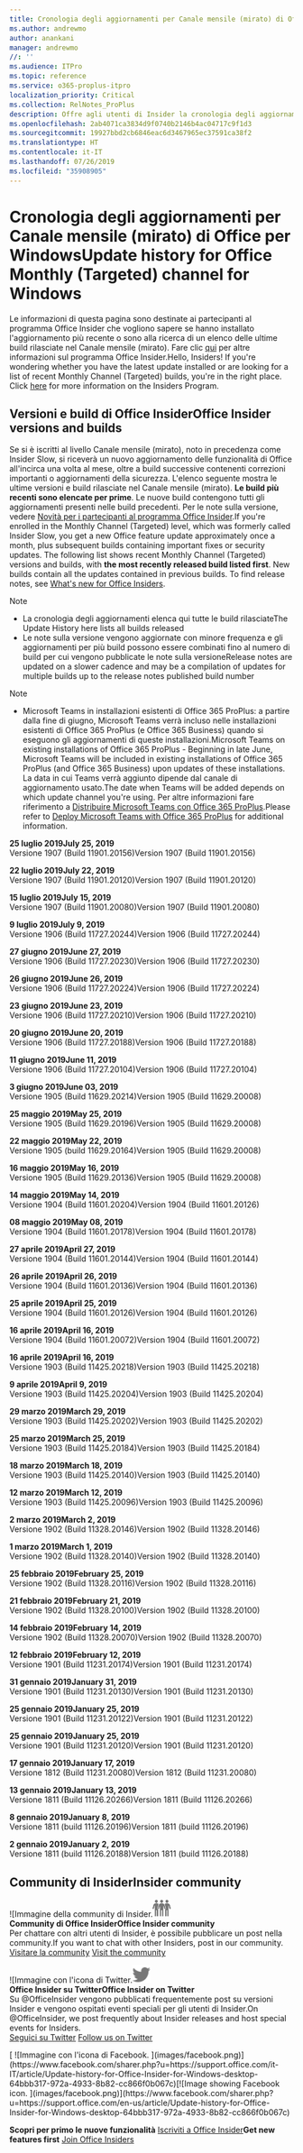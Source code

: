 ```yaml
---
title: Cronologia degli aggiornamenti per Canale mensile (mirato) di Office
ms.author: andrewmo
author: anankani
manager: andrewmo
//: ''
ms.audience: ITPro
ms.topic: reference
ms.service: o365-proplus-itpro
localization_priority: Critical
ms.collection: RelNotes_ProPlus
description: Offre agli utenti di Insider la cronologia degli aggiornamenti relativi alle versioni pubblicate in Canale mensile (mirato) per desktop Windows
ms.openlocfilehash: 2ab4071ca3834d9f0740b2146b4ac04717c9f1d3
ms.sourcegitcommit: 19927bbd2cb6846eac6d3467965ec37591ca38f2
ms.translationtype: HT
ms.contentlocale: it-IT
ms.lasthandoff: 07/26/2019
ms.locfileid: "35908905"
---
```

# <a name="update-history-for-office-monthly-targeted-channel-for-windows"></a><span data-ttu-id="678b7-103">Cronologia degli aggiornamenti per Canale mensile (mirato) di Office per Windows</span><span class="sxs-lookup"><span data-stu-id="678b7-103">Update history for Office Monthly (Targeted) channel for Windows</span></span>

<span data-ttu-id="678b7-p101">Le informazioni di questa pagina sono destinate ai partecipanti al programma Office Insider che vogliono sapere se hanno installato l'aggiornamento più recente o sono alla ricerca di un elenco delle ultime build rilasciate nel Canale mensile (mirato). Fare clic [qui](https://insider.office.com/) per altre informazioni sul programma Office Insider.</span><span class="sxs-lookup"><span data-stu-id="678b7-p101">Hello, Insiders! If you're wondering whether you have the latest update installed or are looking for a list of recent Monthly Channel (Targeted) builds, you're in the right place. Click [here](https://insider.office.com/) for more information on the Insiders Program.</span></span>

## <a name="office-insider-versions-and-builds"></a><span data-ttu-id="678b7-107">Versioni e build di Office Insider</span><span class="sxs-lookup"><span data-stu-id="678b7-107">Office Insider versions and builds</span></span>

<span data-ttu-id="678b7-p102">Se si è iscritti al livello Canale mensile (mirato), noto in precedenza come Insider Slow, si riceverà un nuovo aggiornamento delle funzionalità di Office all'incirca una volta al mese, oltre a build successive contenenti correzioni importanti o aggiornamenti della sicurezza. L'elenco seguente mostra le ultime versioni e build rilasciate nel Canale mensile (mirato). **Le build più recenti sono elencate per prime**. Le nuove build contengono tutti gli aggiornamenti presenti nelle build precedenti. Per le note sulla versione, vedere [Novità per i partecipanti al programma Office Insider](https://support.office.com/it-IT/article/what-s-new-for-office-insiders-c152d1e2-96ff-4ce9-8c14-e74e13847a24).</span><span class="sxs-lookup"><span data-stu-id="678b7-p102">If you're enrolled in the Monthly Channel (Targeted) level, which was formerly called Insider Slow, you get a new Office feature update approximately once a month, plus subsequent builds containing important fixes or security updates. The following list shows recent Monthly Channel (Targeted) versions and builds, with **the most recently released build listed first**. New builds contain all the updates contained in previous builds. To find release notes, see [What's new for Office Insiders](https://support.office.com/en-us/article/what-s-new-for-office-insiders-c152d1e2-96ff-4ce9-8c14-e74e13847a24).</span></span>

> [!NOTE]
> - <span data-ttu-id="678b7-112">La cronologia degli aggiornamenti elenca qui tutte le build rilasciate</span><span class="sxs-lookup"><span data-stu-id="678b7-112">The Update History here lists all builds released</span></span>
> - <span data-ttu-id="678b7-113">Le note sulla versione vengono aggiornate con minore frequenza e gli aggiornamenti per più build possono essere combinati fino al numero di build per cui vengono pubblicate le note sulla versione</span><span class="sxs-lookup"><span data-stu-id="678b7-113">Release notes are updated on a slower cadence and may be a compilation of updates for multiple builds up to the release notes published build number</span></span>

 > [!NOTE]
> - <span data-ttu-id="678b7-114">Microsoft Teams in installazioni esistenti di Office 365 ProPlus: a partire dalla fine di giugno, Microsoft Teams verrà incluso nelle installazioni esistenti di Office 365 ProPlus (e Office 365 Business) quando si eseguono gli aggiornamenti di queste installazioni.</span><span class="sxs-lookup"><span data-stu-id="678b7-114">Microsoft Teams on existing installations of Office 365 ProPlus - Beginning in late June, Microsoft Teams will be included in existing installations of Office 365 ProPlus (and Office 365 Business) upon updates of these installations.</span></span> <span data-ttu-id="678b7-115">La data in cui Teams verrà aggiunto dipende dal canale di aggiornamento usato.</span><span class="sxs-lookup"><span data-stu-id="678b7-115">The date when Teams will be added depends on which update channel you're using.</span></span> <span data-ttu-id="678b7-116">Per altre informazioni fare riferimento a [Distribuire Microsoft Teams con Office 365 ProPlus](https://docs.microsoft.com/it-IT/deployoffice/teams-install).</span><span class="sxs-lookup"><span data-stu-id="678b7-116">Please refer to [Deploy Microsoft Teams with Office 365 ProPlus](https://docs.microsoft.com/en-us/deployoffice/teams-install) for additional information.</span></span>

[//]: # (NON RIMUOVERE)

<span data-ttu-id="678b7-118">**25 luglio 2019**</span><span class="sxs-lookup"><span data-stu-id="678b7-118">**July 25, 2019**</span></span><br/>
<span data-ttu-id="678b7-119">Versione 1907 (Build 11901.20156)</span><span class="sxs-lookup"><span data-stu-id="678b7-119">Version 1907 (Build 11901.20156)</span></span><br/>

<span data-ttu-id="678b7-120">**22 luglio 2019**</span><span class="sxs-lookup"><span data-stu-id="678b7-120">**July 22, 2019**</span></span><br/>
<span data-ttu-id="678b7-121">Versione 1907 (Build 11901.20120)</span><span class="sxs-lookup"><span data-stu-id="678b7-121">Version 1907 (Build 11901.20120)</span></span><br/>

<span data-ttu-id="678b7-122">**15 luglio 2019**</span><span class="sxs-lookup"><span data-stu-id="678b7-122">**July 15, 2019**</span></span><br/>
<span data-ttu-id="678b7-123">Versione 1907 (Build 11901.20080)</span><span class="sxs-lookup"><span data-stu-id="678b7-123">Version 1907 (Build 11901.20080)</span></span><br/>

<span data-ttu-id="678b7-124">**9 luglio 2019**</span><span class="sxs-lookup"><span data-stu-id="678b7-124">**July 9, 2019**</span></span><br/>
<span data-ttu-id="678b7-125">Versione 1906 (Build 11727.20244)</span><span class="sxs-lookup"><span data-stu-id="678b7-125">Version 1906 (Build 11727.20244)</span></span><br/>

<span data-ttu-id="678b7-126">**27 giugno 2019**</span><span class="sxs-lookup"><span data-stu-id="678b7-126">**June 27, 2019**</span></span><br/>
<span data-ttu-id="678b7-127">Versione 1906 (Build 11727.20230)</span><span class="sxs-lookup"><span data-stu-id="678b7-127">Version 1906 (Build 11727.20230)</span></span><br/>

<span data-ttu-id="678b7-128">**26 giugno 2019**</span><span class="sxs-lookup"><span data-stu-id="678b7-128">**June 26, 2019**</span></span><br/>
<span data-ttu-id="678b7-129">Versione 1906 (Build 11727.20224)</span><span class="sxs-lookup"><span data-stu-id="678b7-129">Version 1906 (Build 11727.20224)</span></span><br/>

<span data-ttu-id="678b7-130">**23 giugno 2019**</span><span class="sxs-lookup"><span data-stu-id="678b7-130">**June 23, 2019**</span></span><br/>
<span data-ttu-id="678b7-131">Versione 1906 (Build 11727.20210)</span><span class="sxs-lookup"><span data-stu-id="678b7-131">Version 1906 (Build 11727.20210)</span></span><br/>

<span data-ttu-id="678b7-132">**20 giugno 2019**</span><span class="sxs-lookup"><span data-stu-id="678b7-132">**June 20, 2019**</span></span><br/>
<span data-ttu-id="678b7-133">Versione 1906 (Build 11727.20188)</span><span class="sxs-lookup"><span data-stu-id="678b7-133">Version 1906 (Build 11727.20188)</span></span><br/>

<span data-ttu-id="678b7-134">**11 giugno 2019**</span><span class="sxs-lookup"><span data-stu-id="678b7-134">**June 11, 2019**</span></span><br/>
<span data-ttu-id="678b7-135">Versione 1906 (Build 11727.20104)</span><span class="sxs-lookup"><span data-stu-id="678b7-135">Version 1906 (Build 11727.20104)</span></span><br/>

<span data-ttu-id="678b7-136">**3 giugno 2019**</span><span class="sxs-lookup"><span data-stu-id="678b7-136">**June 03, 2019**</span></span><br/>
<span data-ttu-id="678b7-137">Versione 1905 (Build 11629.20214)</span><span class="sxs-lookup"><span data-stu-id="678b7-137">Version 1905 (Build 11629.20008)</span></span><br/>

<span data-ttu-id="678b7-138">**25 maggio 2019**</span><span class="sxs-lookup"><span data-stu-id="678b7-138">**May 25, 2019**</span></span><br/>
<span data-ttu-id="678b7-139">Versione 1905 (Build 11629.20196)</span><span class="sxs-lookup"><span data-stu-id="678b7-139">Version 1905 (Build 11629.20008)</span></span><br/>

<span data-ttu-id="678b7-140">**22 maggio 2019**</span><span class="sxs-lookup"><span data-stu-id="678b7-140">**May 22, 2019**</span></span><br/> <span data-ttu-id="678b7-141">Versione 1905 (build 11629.20164)</span><span class="sxs-lookup"><span data-stu-id="678b7-141">Version 1905 (Build 11629.20008)</span></span><br/>

<span data-ttu-id="678b7-142">**16 maggio 2019**</span><span class="sxs-lookup"><span data-stu-id="678b7-142">**May 16, 2019**</span></span><br/>
<span data-ttu-id="678b7-143">Versione 1905 (Build 11629.20136)</span><span class="sxs-lookup"><span data-stu-id="678b7-143">Version 1905 (Build 11629.20008)</span></span><br/>

<span data-ttu-id="678b7-144">**14 maggio 2019**</span><span class="sxs-lookup"><span data-stu-id="678b7-144">**May 14, 2019**</span></span><br/>
<span data-ttu-id="678b7-145">Versione 1904 (Build 11601.20204)</span><span class="sxs-lookup"><span data-stu-id="678b7-145">Version 1904 (Build 11601.20126)</span></span><br/>

<span data-ttu-id="678b7-146">**08 maggio 2019**</span><span class="sxs-lookup"><span data-stu-id="678b7-146">**May 08, 2019**</span></span><br/>
<span data-ttu-id="678b7-147">Versione 1904 (Build 11601.20178)</span><span class="sxs-lookup"><span data-stu-id="678b7-147">Version 1904 (Build 11601.20178)</span></span><br/>

<span data-ttu-id="678b7-148">**27 aprile 2019**</span><span class="sxs-lookup"><span data-stu-id="678b7-148">**April 27, 2019**</span></span><br/>
<span data-ttu-id="678b7-149">Versione 1904 (Build 11601.20144)</span><span class="sxs-lookup"><span data-stu-id="678b7-149">Version 1904 (Build 11601.20144)</span></span><br/>

<span data-ttu-id="678b7-150">**26 aprile 2019**</span><span class="sxs-lookup"><span data-stu-id="678b7-150">**April 26, 2019**</span></span><br/>
<span data-ttu-id="678b7-151">Versione 1904 (Build 11601.20136)</span><span class="sxs-lookup"><span data-stu-id="678b7-151">Version 1904 (Build 11601.20136)</span></span><br/>

<span data-ttu-id="678b7-152">**25 aprile 2019**</span><span class="sxs-lookup"><span data-stu-id="678b7-152">**April 25, 2019**</span></span><br/>
<span data-ttu-id="678b7-153">Versione 1904 (Build 11601.20126)</span><span class="sxs-lookup"><span data-stu-id="678b7-153">Version 1904 (Build 11601.20126)</span></span><br/>

<span data-ttu-id="678b7-154">**16 aprile 2019**</span><span class="sxs-lookup"><span data-stu-id="678b7-154">**April 16, 2019**</span></span><br/>
<span data-ttu-id="678b7-155">Versione 1904 (Build 11601.20072)</span><span class="sxs-lookup"><span data-stu-id="678b7-155">Version 1904 (Build 11601.20072)</span></span><br/>

<span data-ttu-id="678b7-156">**16 aprile 2019**</span><span class="sxs-lookup"><span data-stu-id="678b7-156">**April 16, 2019**</span></span><br/>
<span data-ttu-id="678b7-157">Versione 1903 (Build 11425.20218)</span><span class="sxs-lookup"><span data-stu-id="678b7-157">Version 1903 (Build 11425.20218)</span></span><br/>

<span data-ttu-id="678b7-158">**9 aprile 2019**</span><span class="sxs-lookup"><span data-stu-id="678b7-158">**April 9, 2019**</span></span><br/>
<span data-ttu-id="678b7-159">Versione 1903 (Build 11425.20204)</span><span class="sxs-lookup"><span data-stu-id="678b7-159">Version 1903 (Build 11425.20204)</span></span><br/>

<span data-ttu-id="678b7-160">**29 marzo 2019**</span><span class="sxs-lookup"><span data-stu-id="678b7-160">**March 29, 2019**</span></span><br/> <span data-ttu-id="678b7-161">Versione 1903 (Build 11425.20202)</span><span class="sxs-lookup"><span data-stu-id="678b7-161">Version 1903 (Build 11425.20202)</span></span><br/>

<span data-ttu-id="678b7-162">**25 marzo 2019**</span><span class="sxs-lookup"><span data-stu-id="678b7-162">**March 25, 2019**</span></span><br/> <span data-ttu-id="678b7-163">Versione 1903 (Build 11425.20184)</span><span class="sxs-lookup"><span data-stu-id="678b7-163">Version 1903 (Build 11425.20184)</span></span><br/>

<span data-ttu-id="678b7-164">**18 marzo 2019**</span><span class="sxs-lookup"><span data-stu-id="678b7-164">**March 18, 2019**</span></span><br/> <span data-ttu-id="678b7-165">Versione 1903 (Build 11425.20140)</span><span class="sxs-lookup"><span data-stu-id="678b7-165">Version 1903 (Build 11425.20140)</span></span><br/>

<span data-ttu-id="678b7-166">**12 marzo 2019**</span><span class="sxs-lookup"><span data-stu-id="678b7-166">**March 12, 2019**</span></span><br/> <span data-ttu-id="678b7-167">Versione 1903 (Build 11425.20096)</span><span class="sxs-lookup"><span data-stu-id="678b7-167">Version 1903 (Build 11425.20096)</span></span><br/>

<span data-ttu-id="678b7-168">**2 marzo 2019**</span><span class="sxs-lookup"><span data-stu-id="678b7-168">**March 2, 2019**</span></span><br/> <span data-ttu-id="678b7-169">Versione 1902 (Build 11328.20146)</span><span class="sxs-lookup"><span data-stu-id="678b7-169">Version 1902 (Build 11328.20146)</span></span><br/>

<span data-ttu-id="678b7-170">**1 marzo 2019**</span><span class="sxs-lookup"><span data-stu-id="678b7-170">**March 1, 2019**</span></span><br/> <span data-ttu-id="678b7-171">Versione 1902 (Build 11328.20140)</span><span class="sxs-lookup"><span data-stu-id="678b7-171">Version 1902 (Build 11328.20140)</span></span><br/>

<span data-ttu-id="678b7-172">**25 febbraio 2019**</span><span class="sxs-lookup"><span data-stu-id="678b7-172">**February 25, 2019**</span></span><br/> <span data-ttu-id="678b7-173">Versione 1902 (Build 11328.20116)</span><span class="sxs-lookup"><span data-stu-id="678b7-173">Version 1902 (Build 11328.20116)</span></span><br/>

<span data-ttu-id="678b7-174">**21 febbraio 2019**</span><span class="sxs-lookup"><span data-stu-id="678b7-174">**February 21, 2019**</span></span><br/> <span data-ttu-id="678b7-175">Versione 1902 (Build 11328.20100)</span><span class="sxs-lookup"><span data-stu-id="678b7-175">Version 1902 (Build 11328.20100)</span></span><br/>

<span data-ttu-id="678b7-176">**14 febbraio 2019**</span><span class="sxs-lookup"><span data-stu-id="678b7-176">**February 14, 2019**</span></span><br/> <span data-ttu-id="678b7-177">Versione 1902 (Build 11328.20070)</span><span class="sxs-lookup"><span data-stu-id="678b7-177">Version 1902 (Build 11328.20070)</span></span><br/>

<span data-ttu-id="678b7-178">**12 febbraio 2019**</span><span class="sxs-lookup"><span data-stu-id="678b7-178">**February 12, 2019**</span></span><br/> <span data-ttu-id="678b7-179">Versione 1901 (Build 11231.20174)</span><span class="sxs-lookup"><span data-stu-id="678b7-179">Version 1901 (Build 11231.20174)</span></span><br/>

<span data-ttu-id="678b7-180">**31 gennaio 2019**</span><span class="sxs-lookup"><span data-stu-id="678b7-180">**January 31, 2019**</span></span><br/> <span data-ttu-id="678b7-181">Versione 1901 (Build 11231.20130)</span><span class="sxs-lookup"><span data-stu-id="678b7-181">Version 1901 (Build 11231.20130)</span></span><br/> 

<span data-ttu-id="678b7-182">**25 gennaio 2019**</span><span class="sxs-lookup"><span data-stu-id="678b7-182">**January 25, 2019**</span></span><br/> <span data-ttu-id="678b7-183">Versione 1901 (Build 11231.20122)</span><span class="sxs-lookup"><span data-stu-id="678b7-183">Version 1901 (Build 11231.20122)</span></span><br/> 

<span data-ttu-id="678b7-184">**25 gennaio 2019**</span><span class="sxs-lookup"><span data-stu-id="678b7-184">**January 25, 2019**</span></span><br/> <span data-ttu-id="678b7-185">Versione 1901 (Build 11231.20120)</span><span class="sxs-lookup"><span data-stu-id="678b7-185">Version 1901 (Build 11231.20120)</span></span><br/> 

<span data-ttu-id="678b7-186">**17 gennaio 2019**</span><span class="sxs-lookup"><span data-stu-id="678b7-186">**January 17, 2019**</span></span><br/> <span data-ttu-id="678b7-187">Versione 1812 (Build 11231.20080)</span><span class="sxs-lookup"><span data-stu-id="678b7-187">Version 1812 (Build 11231.20080)</span></span><br/> 

<span data-ttu-id="678b7-188">**13 gennaio 2019**</span><span class="sxs-lookup"><span data-stu-id="678b7-188">**January 13, 2019**</span></span><br/> <span data-ttu-id="678b7-189">Versione 1811 (Build 11126.20266)</span><span class="sxs-lookup"><span data-stu-id="678b7-189">Version 1811 (Build 11126.20266)</span></span><br/>

<span data-ttu-id="678b7-190">**8 gennaio 2019**</span><span class="sxs-lookup"><span data-stu-id="678b7-190">**January 8, 2019**</span></span><br/> <span data-ttu-id="678b7-191">Versione 1811 (build 11126.20196)</span><span class="sxs-lookup"><span data-stu-id="678b7-191">Version 1811 (build 11126.20196)</span></span><br/> 

<span data-ttu-id="678b7-192">**2 gennaio 2019**</span><span class="sxs-lookup"><span data-stu-id="678b7-192">**January 2, 2019**</span></span><br/> <span data-ttu-id="678b7-193">Versione 1811 (build 11126.20188)</span><span class="sxs-lookup"><span data-stu-id="678b7-193">Version 1811 (build 11126.20188)</span></span><br/> 


## <a name="insider-community"></a><span data-ttu-id="678b7-194">Community di Insider</span><span class="sxs-lookup"><span data-stu-id="678b7-194">Insider community</span></span>

<span data-ttu-id="678b7-195">![Immagine della community di Insider.</span><span class="sxs-lookup"><span data-stu-id="678b7-195">![Image showing insider community.</span></span> ](images/insidercommunity.png)<br/>
<span data-ttu-id="678b7-196">**Community di Office Insider**</span><span class="sxs-lookup"><span data-stu-id="678b7-196">**Office Insider community**</span></span><br/> <span data-ttu-id="678b7-197">Per chattare con altri utenti di Insider, è possibile pubblicare un post nella community.</span><span class="sxs-lookup"><span data-stu-id="678b7-197">If you want to chat with other Insiders, post in our community.</span></span><br/><span data-ttu-id="678b7-198"> 
[Visitare la community](https://go.microsoft.com/fwlink/?linkid=843493)</span><span class="sxs-lookup"><span data-stu-id="678b7-198"> 
[Visit the community](https://go.microsoft.com/fwlink/?linkid=843493)</span></span><br/> 

<span data-ttu-id="678b7-199">![Immagine con l'icona di Twitter.</span><span class="sxs-lookup"><span data-stu-id="678b7-199">![Image showing twitter icon.</span></span> ](images/twitter.png)<br/>
<span data-ttu-id="678b7-200">**Office Insider su Twitter**</span><span class="sxs-lookup"><span data-stu-id="678b7-200">**Office Insider on Twitter**</span></span><br/> <span data-ttu-id="678b7-201">Su @OfficeInsider vengono pubblicati frequentemente post su versioni Insider e vengono ospitati eventi speciali per gli utenti di Insider.</span><span class="sxs-lookup"><span data-stu-id="678b7-201">On @OfficeInsider, we post frequently about Insider releases and host special events for Insiders.</span></span><br/><span data-ttu-id="678b7-202"> 
[Seguici su Twitter](https://go.microsoft.com/fwlink/?linkid=717717)</span><span class="sxs-lookup"><span data-stu-id="678b7-202"> 
[Follow us on Twitter](https://go.microsoft.com/fwlink/?linkid=717717)</span></span><br/> 

<span data-ttu-id="678b7-203">
  [
  ![Immagine con l'icona di Facebook. ](images/facebook.png)](https://www.facebook.com/sharer.php?u=https://support.office.com/it-IT/article/Update-history-for-Office-Insider-for-Windows-desktop-64bbb317-972a-4933-8b82-cc866f0b067c)</span><span class="sxs-lookup"><span data-stu-id="678b7-203">[![Image showing Facebook icon. ](images/facebook.png)](https://www.facebook.com/sharer.php?u=https://support.office.com/en-us/article/Update-history-for-Office-Insider-for-Windows-desktop-64bbb317-972a-4933-8b82-cc866f0b067c)</span></span>       


<span data-ttu-id="678b7-204">**Scopri per primo le nuove funzionalità**
[Iscriviti a Office Insider](https://insider.office.com/)</span><span class="sxs-lookup"><span data-stu-id="678b7-204">**Get new features first**
[Join Office Insiders](https://insider.office.com/)</span></span>
